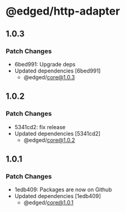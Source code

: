 # @edged/http-adapter

## 1.0.3

### Patch Changes

- 6bed991: Upgrade deps
- Updated dependencies [6bed991]
  - @edged/core@1.0.3

## 1.0.2

### Patch Changes

- 5341cd2: fix release
- Updated dependencies [5341cd2]
  - @edged/core@1.0.2

## 1.0.1

### Patch Changes

- 1edb409: Packages are now on Github
- Updated dependencies [1edb409]
  - @edged/core@1.0.1
